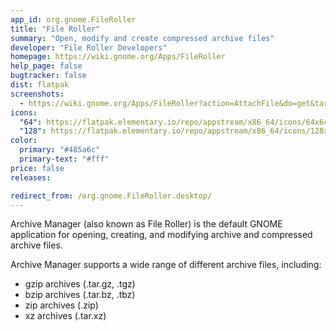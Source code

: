 ```yaml
---
app_id: org.gnome.FileRoller
title: "File Roller"
summary: "Open, modify and create compressed archive files"
developer: "File Roller Developers"
homepage: https://wiki.gnome.org/Apps/FileRoller
help_page: false
bugtracker: false
dist: flatpak
screenshots:
  - https://wiki.gnome.org/Apps/FileRoller?action=AttachFile&do=get&target=file-roller.png
icons:
  "64": https://flatpak.elementary.io/repo/appstream/x86_64/icons/64x64/org.gnome.FileRoller.png
  "128": https://flatpak.elementary.io/repo/appstream/x86_64/icons/128x128/org.gnome.FileRoller.png
color:
  primary: "#485a6c"
  primary-text: "#fff"
price: false
releases:

redirect_from: /org.gnome.FileRoller.desktop/
---
```


<p>Archive Manager (also known as File Roller) is the default GNOME application for opening, creating, and modifying archive and compressed archive files.</p>
<p>Archive Manager supports a wide range of different archive files, including:</p>
<ul>
<li>gzip archives (.tar.gz, .tgz)</li>
<li>bzip archives (.tar.bz, .tbz)</li>
<li>zip archives (.zip)</li>
<li>xz archives (.tar.xz)</li>
</ul>